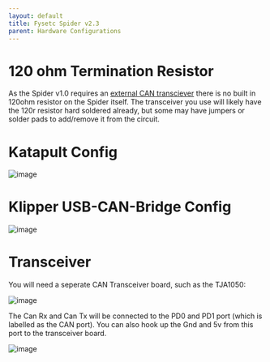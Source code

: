 ```yaml
---
layout: default 
title: Fysetc Spider v2.3
parent: Hardware Configurations
---
```


# 120 ohm Termination Resistor

As the Spider v1.0 requires an [external CAN transciever](#transceiver) there is no built in 120ohm resistor on the Spider itself. The transceiver you use will likely have the 120r resistor hard soldered already, but some may have jumpers or solder pads to add/remove it from the circuit.

# Katapult Config

![image](https://user-images.githubusercontent.com/124253477/221349790-d073d222-1061-4c81-a7eb-796a8693b621.png)

# Klipper USB-CAN-Bridge Config

![image](https://user-images.githubusercontent.com/124253477/221349817-d7381c21-fecc-4111-a34b-bf0522cd456e.png)


# Transceiver
You will need a seperate CAN Transceiver board, such as the TJA1050:

![image](https://github.com/Esoterical/voron_canbus/assets/124253477/2df10f80-8239-4368-9aa4-e1abe9ded541)

The Can Rx and Can Tx will be connected to the PD0 and PD1 port (which is labelled as the CAN port). You can also hook up the Gnd and 5v from this port to the transceiver board.

![image](https://user-images.githubusercontent.com/124253477/221392424-3454c8da-a7b5-48a7-add6-9e9b751fc3b4.png)
